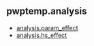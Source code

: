 ## pwptemp.analysis ##

* [analysis.param_effect](https://github.com/pro-well-plan/pwptemp/blob/master/docs/pwptemp.analysis.param_effect.md)
* [analysis.hs_effect](https://github.com/pro-well-plan/pwptemp/blob/master/docs/pwptemp.analysis.hs_effect.md)